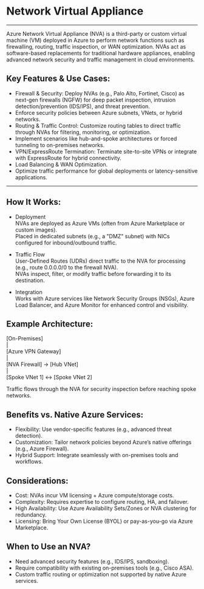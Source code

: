 # Network Virtual Appliance
---

Azure Network Virtual Appliance (NVA) is a third-party or custom virtual machine (VM) deployed in Azure to perform network functions such as firewalling, routing, traffic inspection, or WAN optimization. NVAs act as software-based replacements for traditional hardware appliances, enabling advanced network security and traffic management in cloud environments.

## Key Features & Use Cases:

* Firewall & Security: Deploy NVAs (e.g., Palo Alto, Fortinet, Cisco) as next-gen firewalls (NGFW) for deep packet inspection, intrusion detection/prevention (IDS/IPS), and threat prevention.  
* Enforce security policies between Azure subnets, VNets, or hybrid networks.  
* Routing & Traffic Control: Customize routing tables to direct traffic through NVAs for filtering, monitoring, or optimization.  
* Implement scenarios like hub-and-spoke architectures or forced tunneling to on-premises networks.  
* VPN/ExpressRoute Termination: Terminate site-to-site VPNs or integrate with ExpressRoute for hybrid connectivity.  
* Load Balancing & WAN Optimization.  
* Optimize traffic performance for global deployments or latency-sensitive applications.

---

## How It Works:

* Deployment  
  NVAs are deployed as Azure VMs (often from Azure Marketplace or custom images).  
  Placed in dedicated subnets (e.g., a "DMZ" subnet) with NICs configured for inbound/outbound traffic.  
    
* Traffic Flow  
  User-Defined Routes (UDRs) direct traffic to the NVA for processing (e.g., route 0.0.0.0/0 to the firewall NVA).  
  NVAs inspect, filter, or modify traffic before forwarding it to its destination.  
    
* Integration  
  Works with Azure services like Network Security Groups (NSGs), Azure Load Balancer, and Azure Monitor for enhanced control and visibility.

## Example Architecture:

\[On-Premises\]    
   |    
\[Azure VPN Gateway\]    
   |    
\[NVA Firewall\] → \[Hub VNet\]    
   |    
\[Spoke VNet 1\] ↔ \[Spoke VNet 2\]  

Traffic flows through the NVA for security inspection before reaching spoke networks.

## Benefits vs. Native Azure Services:

* Flexibility: Use vendor-specific features (e.g., advanced threat detection).  
* Customization: Tailor network policies beyond Azure’s native offerings (e.g., Azure Firewall).  
* Hybrid Support: Integrate seamlessly with on-premises tools and workflows.

## Considerations:

* Cost: NVAs incur VM licensing \+ Azure compute/storage costs.  
* Complexity: Requires expertise to configure routing, HA, and failover.  
* High Availability: Use Azure Availability Sets/Zones or NVA clustering for redundancy.  
* Licensing: Bring Your Own License (BYOL) or pay-as-you-go via Azure Marketplace.  
  

## When to Use an NVA?

* Need advanced security features (e.g., IDS/IPS, sandboxing).  
* Require compatibility with existing on-premises tools (e.g., Cisco ASA).  
* Custom traffic routing or optimization not supported by native Azure services.


